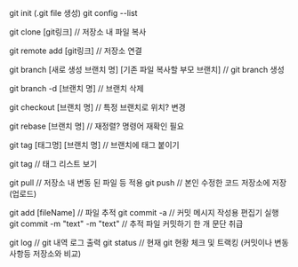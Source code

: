 git init (.git file 생성)
git config --list

git clone [git링크] // 저장소 내 파일 복사

git remote add [git링크] // 저장소 연결

git branch [새로 생성 브랜치 명] [기존 파일 복사할 부모 브랜치] // git branch 생성

git branch -d [브랜치 명] // 브랜치 삭제

git checkout [브랜치 명] // 특정 브랜치로 위치? 변경

git rebase [브랜치 명] // 재정렬? 명령어 재확인 필요

git tag [태그명] [브랜치 명] // 브랜치에 태그 붙이기

git tag // 태그 리스트 보기

git pull // 저장소 내 변동 된 파일 등 적용
git push // 본인 수정한 코드 저장소에 저장 (업로드)

git add [fileName] // 파일 추적
git commit -a // 커밋 메시지 작성용 편집기 실행
git commit -m "text" -m "text" // 추적 파일 커밋하기 한 개 문단 취급

git log // git 내역 로그 출력
git status // 현재 git 현황 체크 및 트랙킹 (커밋이나 변동사항등 저장소와 비교)

